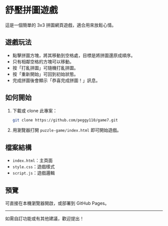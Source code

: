 # 舒壓拼圖遊戲

這是一個簡單的 3x3 拼圖網頁遊戲，適合用來放鬆心情。

## 遊戲玩法
- 點擊拼圖方塊，將其移動到空格處，目標是將拼圖還原成順序。
- 只有相鄰空格的方塊可以移動。
- 按「打亂拼圖」可隨機打亂拼圖。
- 按「重新開始」可回到初始狀態。
- 完成拼圖後會顯示「恭喜完成拼圖！」訊息。

## 如何開始
1. 下載或 clone 此專案：
   ```bash
   git clone https://github.com/peggy110/game7.git
   ```
2. 用瀏覽器打開 `puzzle-game/index.html` 即可開始遊戲。

## 檔案結構
- `index.html`：主頁面
- `style.css`：遊戲樣式
- `script.js`：遊戲邏輯

## 預覽
可直接在本機瀏覽器開啟，或部署到 GitHub Pages。

---

如需自訂功能或有其他建議，歡迎提出！
